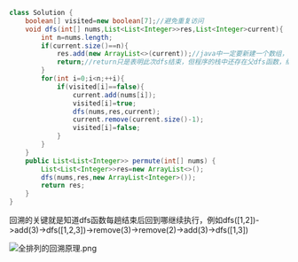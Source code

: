 ```java
class Solution {
    boolean[] visited=new boolean[7];//避免重复访问
    void dfs(int[] nums,List<List<Integer>>res,List<Integer>current){
        int n=nums.length;
        if(current.size()==n){
            res.add(new ArrayList<>(current));//java中一定要新建一个数组，否则跟随原来的变化
            return;//return只是表明此次dfs结束，但程序的栈中还存在父dfs函数，继续执行
        }
        for(int i=0;i<n;++i){
            if(visited[i]==false){
                current.add(nums[i]);
                visited[i]=true;
                dfs(nums,res,current);
                current.remove(current.size()-1);
                visited[i]=false;
            }
        }
    }
    public List<List<Integer>> permute(int[] nums) {
        List<List<Integer>>res=new ArrayList<>();
        dfs(nums,res,new ArrayList<Integer>());
        return res;
    }
}
```
回溯的关键就是知道dfs函数每趟结束后回到哪继续执行，例如dfs([1,2])->add(3)->dfs([1,2,3])->remove(3)->remove(2)->add(3)->dfs([1,3])

![全排列的回溯原理.png](https://pic.leetcode-cn.com/1648096830-EfPcLs-%E5%85%A8%E6%8E%92%E5%88%97%E7%9A%84%E5%9B%9E%E6%BA%AF%E5%8E%9F%E7%90%86.png)
